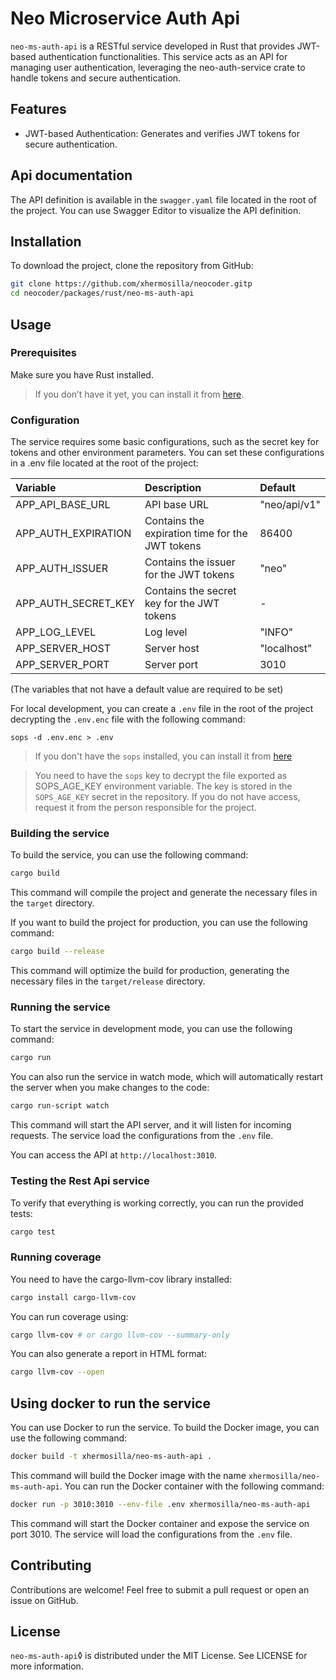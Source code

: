 # Neo Microservice Auth Api

`neo-ms-auth-api` is a RESTful service developed in Rust that provides JWT-based authentication functionalities. This service acts as an API for managing user authentication, leveraging the neo-auth-service crate to handle tokens and secure authentication.

## Features

- JWT-based Authentication: Generates and verifies JWT tokens for secure authentication.

## Api documentation

The API definition is available in the `swagger.yaml` file located in the root of the project. You can use Swagger Editor to visualize the API definition.

## Installation

To download the project, clone the repository from GitHub:

```bash
git clone https://github.com/xhermosilla/neocoder.gitp
cd neocoder/packages/rust/neo-ms-auth-api
```

## Usage

### Prerequisites

Make sure you have Rust installed. 

> If you don’t have it yet, you can install it from [here](https://www.rust-lang.org/tools/install).

### Configuration

The service requires some basic configurations, such as the secret key for tokens and other environment parameters. You can set these configurations in a .env file located at the root of the project:

| Variable            | Description                                     | Default      |
| :------------------ | :---------------------------------------------- | :----------- |
| APP_API_BASE_URL    | API base URL                                    | "neo/api/v1" |
| APP_AUTH_EXPIRATION | Contains the expiration time for the JWT tokens | 86400        |
| APP_AUTH_ISSUER     | Contains the issuer for the JWT tokens          | "neo"        |
| APP_AUTH_SECRET_KEY | Contains the secret key for the JWT tokens      | -            |
| APP_LOG_LEVEL       | Log level                                       | "INFO"       |
| APP_SERVER_HOST     | Server host                                     | "localhost"  |
| APP_SERVER_PORT     | Server port                                     | 3010         |

(The variables that not have a default value are required to be set)

For local development, you can create a `.env` file in the root of the project decrypting the `.env.enc` file with the following command:

```pre
sops -d .env.enc > .env
```

> If you don't have the `sops` installed, you can install it from [here](https://github.com/getsops/sops)

> You need to have the `sops` key to decrypt the file exported as SOPS_AGE_KEY environment variable. The key is stored in the `SOPS_AGE_KEY` secret in the repository. If you do not have access, request it from the person responsible for the project.

### Building the service

To build the service, you can use the following command:

```bash
cargo build
```

This command will compile the project and generate the necessary files in the `target` directory.

If you want to build the project for production, you can use the following command:

```bash
cargo build --release
```

This command will optimize the build for production, generating the necessary files in the `target/release` directory.

### Running the service

To start the service in development mode, you can use the following command:

```bash
cargo run
```

You can also run the service in watch mode, which will automatically restart the server when you make changes to the code:

```bash
cargo run-script watch
```

This command will start the API server, and it will listen for incoming requests. The service load the configurations from the `.env` file. 

You can access the API at `http://localhost:3010`.

### Testing the Rest Api service

To verify that everything is working correctly, you can run the provided tests:

```bash
cargo test
```

### Running coverage

You need to have the cargo-llvm-cov library installed:

```bash
cargo install cargo-llvm-cov
```

You can run coverage using:

```bash
cargo llvm-cov # or cargo llvm-cov --summary-only
```

You can also generate a report in HTML format:

```bash
cargo llvm-cov --open
```

## Using docker to run the service

You can use Docker to run the service. To build the Docker image, you can use the following command:

```bash
docker build -t xhermosilla/neo-ms-auth-api .
```

This command will build the Docker image with the name `xhermosilla/neo-ms-auth-api`. You can run the Docker container with the following command:

```bash
docker run -p 3010:3010 --env-file .env xhermosilla/neo-ms-auth-api
```

This command will start the Docker container and expose the service on port 3010. The service will load the configurations from the `.env` file.

## Contributing

Contributions are welcome! Feel free to submit a pull request or open an issue on GitHub.

## License

`neo-ms-auth-api`◊ is distributed under the MIT License. See LICENSE for more information.
